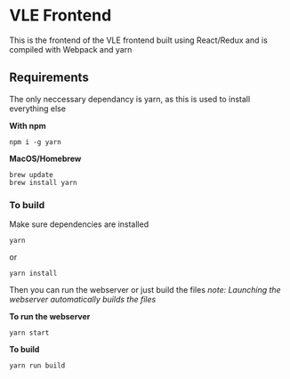 # VLE Frontend
This is the frontend of the VLE frontend built using React/Redux and is compiled with Webpack and yarn

## Requirements
The only neccessary dependancy is yarn, as this is used to install everything else

**With npm**
```
npm i -g yarn
```
**MacOS/Homebrew**
```
brew update
brew install yarn
```

### To build
Make sure dependencies are installed
```
yarn
```
or
```
yarn install
```

Then you can run the webserver or just build the files *note: Launching the webserver automatically builds the files*

**To run the webserver**
```
yarn start
```

**To build**
```
yarn run build
```